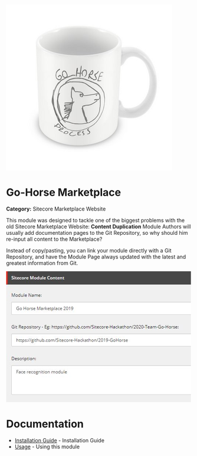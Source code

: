 ![Go Horse](documentation/images/gohorse.jpg?raw=true "Go Horse") 

# Go-Horse Marketplace

**Category:** Sitecore Marketplace Website

This module was designed to tackle one of the biggest problems with the old Sitecore Marketplace Website: **Content Duplication**
Module Authors will usually add documentation pages to the Git Repository, so why should him re-input all content to the Marketplace?

Instead of copy/pasting, you can link your module directly with a Git Repository, and have the Module Page always updated 
with the latest and greatest information from Git.

![Module fields](documentation/images/modulefields.jpg?raw=true "Module fields") 


# Documentation

* [Installation Guide](/documentation/installation.md) - Installation Guide
* [Usage](/documentation/installation.md) - Using this module